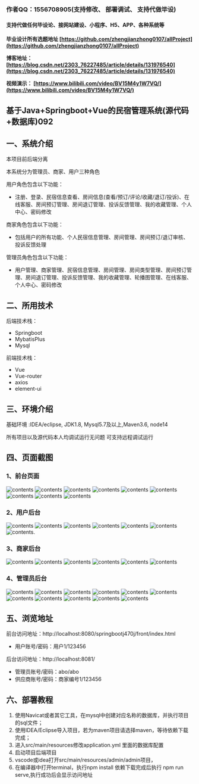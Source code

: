  

### 作者QQ：1556708905(支持修改、 部署调试、 支持代做毕设)

#### 支持代做任何毕设论、接网站建设、小程序、H5、APP、各种系统等

**毕业设计所有选题地址 [https://github.com/zhengjianzhong0107/allProject](https://github.com/zhengjianzhong0107/allProject)**

**博客地址：
[https://blog.csdn.net/2303_76227485/article/details/131976540](https://blog.csdn.net/2303_76227485/article/details/131976540)**

**视频演示：
[https://www.bilibili.com/video/BV15M4y1W7VQ/](https://www.bilibili.com/video/BV15M4y1W7VQ/)**

 

## 基于Java+Springboot+Vue的民宿管理系统(源代码+数据库)092

## 一、系统介绍

本项目前后端分离

本系统分为管理员、商家、用户三种角色

用户角色包含以下功能：

- 注册、登录、民宿信息查看、房间信息(查看/预订/评论/收藏/退订/投诉)、在线客服、房间预订管理、房间退订管理、投诉反馈管理、我的收藏管理、个人中心、密码修改

商家角色包含以下功能：

- 包括用户的所有功能、个人民宿信息管理、房间管理、房间预订/退订审核、投诉反馈处理

管理员角色包含以下功能：

- 用户管理、商家管理、民宿信息管理、房间管理、房间类型管理、房间预订管理、房间退订管理、投诉反馈管理、我的收藏管理、轮播图管理、在线客服、个人中心、密码修改

## 二、所用技术

后端技术栈：

- Springboot
- MybatisPlus
- Mysql

前端技术栈：

- Vue 
- Vue-router 
- axios 
- element-ui

## 三、环境介绍

基础环境 :IDEA/eclipse, JDK1.8, Mysql5.7及以上,Maven3.6, node14

所有项目以及源代码本人均调试运行无问题 可支持远程调试运行

## 四、页面截图

### 1、前台页面

![contents](./picture/picture1.png)
![contents](./picture/picture2.png)
![contents](./picture/picture3.png)
![contents](./picture/picture4.png)
![contents](./picture/picture5.png)
![contents](./picture/picture6.png)
![contents](./picture/picture7.png)
![contents](./picture/picture8.png)
![contents](./picture/picture9.png)

### 2、用户后台

![contents](./picture/picture10.png)
![contents](./picture/picture11.png)
![contents](./picture/picture12.png)
![contents](./picture/picture13.png)
![contents](./picture/picture14.png)
![contents](./picture/picture15.png)
![contents](./picture/picture16.png).

### 3、商家后台

![contents](./picture/picture17.png)
![contents](./picture/picture18.png)
![contents](./picture/picture19.png)
![contents](./picture/picture20.png)
![contents](./picture/picture21.png)
![contents](./picture/picture22.png)

### 4、管理员后台

![contents](./picture/picture23.png)
![contents](./picture/picture24.png)
![contents](./picture/picture25.png)
![contents](./picture/picture26.png)
![contents](./picture/picture27.png)
![contents](./picture/picture28.png)
![contents](./picture/picture29.png)
![contents](./picture/picture30.png)
![contents](./picture/picture31.png)
![contents](./picture/picture32.png)
![contents](./picture/picture33.png)

## 五、浏览地址

前台访问地址：http://localhost:8080/springbootj470j/front/index.html

- 用户账号/密码：用户1/123456

后台访问地址：http://localhost:8081/

- 管理员账号/密码：abo/abo
- 供应商账号/密码：商家编号1/123456

## 六、部署教程

1. 使用Navicat或者其它工具，在mysql中创建对应名称的数据库，并执行项目的sql文件；
2. 使用IDEA/Eclipse导入项目，若为maven项目请选择maven，等待依赖下载完成；
3. 进入src/main/resources修改application.yml 里面的数据库配置
4. 启动项目后端项目
5. vscode或idea打开src/main/resources/admin/admin项目，
6. 在编译器中打开terminal，执行npm install 依赖下载完成后执行 npm run serve,执行成功后会显示访问地址

 
